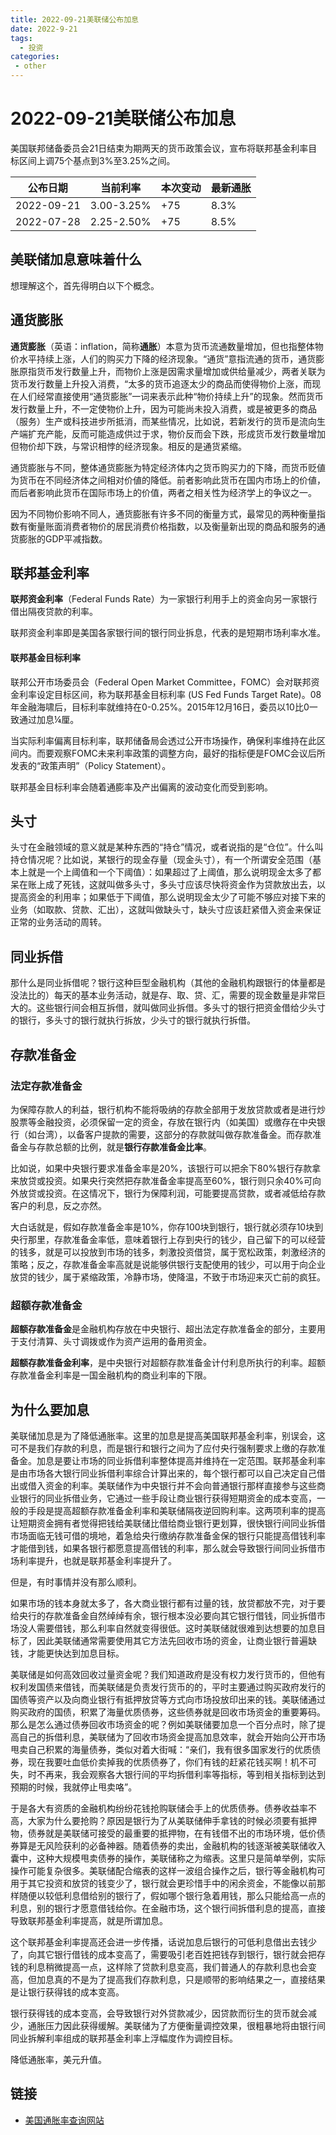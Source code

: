 ```yaml
---
title: 2022-09-21美联储公布加息
date: 2022-9-21
tags:
  - 投资
categories:
 - other
---
```


# 2022-09-21美联储公布加息

美国联邦储备委员会21日结束为期两天的货币政策会议，宣布将联邦基金利率目标区间上调75个基点到3%至3.25%之间。

| 公布日期   | 当前利率   | 本次变动 | 最新通胀 |
| ---------- | ---------- | -------- | -------- |
| 2022-09-21 | 3.00-3.25% | +75      | 8.3%     |
| 2022-07-28 | 2.25-2.50% | +75      | 8.5%     |



## 美联储加息意味着什么

想理解这个，首先得明白以下个概念。



## 通货膨胀

**通货膨胀**（英语：inflation，简称**通胀**）本意为货币流通数量增加，但也指整体物价水平持续上涨，人们的购买力下降的经济现象。“通货”意指流通的货币，通货膨胀原指货币发行数量上升，而物价上涨是因需求量增加或供给量减少，两者关联为货币发行数量上升投入消费，“太多的货币追逐太少的商品而使得物价上涨，而现在人们经常直接使用“通货膨胀”一词来表示此种“物价持续上升”的现象。然而货币发行数量上升，不一定使物价上升，因为可能尚未投入消费，或是被更多的商品（服务）生产或科技进步所抵消，而某些情况，比如说，若新发行的货币是流向生产端扩充产能，反而可能造成供过于求，物价反而会下跌，形成货币发行数量增加但物价却下跌，与常识相悖的经济现象。相反的是通货紧缩。

通货膨胀与不同，整体通货膨胀为特定经济体内之货币购买力的下降，而货币贬値为货币在不同经济体之间相对价値的降低。前者影响此货币在国内市场上的价値，而后者影响此货币在国际市场上的价值，两者之相关性为经济学上的争议之一。

因为不同物价影响不同人，通货膨胀有许多不同的衡量方式，最常见的两种衡量指数有衡量账面消费者物价的居民消费价格指数，以及衡量新出现的商品和服务的通货膨胀的GDP平减指数。



## 联邦基金利率

**联邦资金利率**（Federal Funds Rate）为一家银行利用手上的资金向另一家银行借出隔夜贷款的利率。

联邦资金利率即是美国各家银行间的银行同业拆息，代表的是短期市场利率水准。

#### 联邦基金目标利率

联邦公开市场委员会（Federal Open Market Committee，FOMC）会对联邦资金利率设定目标区间，称为联邦基金目标利率 (US Fed Funds Target Rate)。08年金融海啸后，目标利率就维持在0-0.25%。2015年12月16日，委员以10比0一致通过加息¼厘。

当实际利率偏离目标利率，联邦储备局会透过公开市场操作，确保利率维持在此区间内。而要观察FOMC未来利率政策的调整方向，最好的指标便是FOMC会议后所发表的“政策声明”（Policy Statement）。

联邦基金目标利率会随着通膨率及产出偏离的波动变化而受到影响。



## 头寸

头寸在金融领域的意义就是某种东西的“持仓”情况，或者说指的是“仓位”。什么叫持仓情况呢？比如说，某银行的现金存量（现金头寸），有一个所谓安全范围（基本上就是一个上阈值和一个下阈值）：如果超过了上阈值，那么说明现金太多了都呆在账上成了死钱，这就叫做多头寸，多头寸应该尽快将资金作为贷款放出去，以提高资金的利用率；如果低于下阈值，那么说明现金太少了可能不够应对接下来的业务（如取款、贷款、汇出），这就叫做缺头寸，缺头寸应该赶紧借入资金来保证正常的业务活动的周转。



## 同业拆借

那什么是同业拆借呢？银行这种巨型金融机构（其他的金融机构跟银行的体量都是没法比的）每天的基本业务活动，就是存、取、贷、汇，需要的现金数量是非常巨大的。这些银行间会相互拆借，就叫做同业拆借。多头寸的银行把资金借给少头寸的银行，多头寸的银行就执行拆放，少头寸的银行就执行拆借。



## 存款准备金

### 法定存款准备金

为保障存款人的利益，银行机构不能将吸纳的存款全部用于发放贷款或者是进行炒股票等金融投资，必须保留一定的资金，存放在银行内（如美国）或缴存在中央银行（如台湾），以备客户提款的需要，这部分的存款就叫做存款准备金。而存款准备金与存款总额的比例，就是**银行存款准备金比率**。

比如说，如果中央银行要求准备金率是20%，该银行可以把余下80%银行存款拿来放贷或投资。如果央行突然把存款准备金率提高至60%，银行则只余40%可向外放贷或投资。在这情况下，银行为保障利润，可能要提高贷款，或者减低给存款客户的利息，反之亦然。

大白话就是，假如存款准备金率是10%，你存100块到银行，银行就必须存10块到央行那里，存款准备金率低，意味着银行上存到央行的钱少，自己留下的可以经营的钱多，就是可以投放到市场的钱多，刺激投资借贷，属于宽松政策，刺激经济的策略；反之，存款准备金率高就是说能够供银行支配使用的钱少，可以用于向企业放贷的钱少，属于紧缩政策，冷静市场，使降温，不致于市场迎来灭亡前的疯狂。



### 超额存款准备金

**超额存款准备金**是金融机构存放在中央银行、超出法定存款准备金的部分，主要用于支付清算、头寸调拨或作为资产运用的备用资金。

**超额存款准备金利率**，是中央银行对超额存款准备金计付利息所执行的利率。超额存款准备金利率是一国金融机构的商业利率的下限。



## 为什么要加息

美联储加息是为了降低通胀率。这里的加息是提高美国联邦基金利率，别误会，这可不是我们存款的利息，而是银行和银行之间为了应付央行强制要求上缴的存款准备金。加息是要让市场的同业拆借利率整体提高并维持在一定范围。联邦基金利率是由市场各大银行同业拆借利率综合计算出来的，每个银行都可以自己决定自己借出或借入资金的利率。美联储作为中央银行并不会向普通银行那样直接参与这些商业银行的同业拆借业务，它通过一些手段让商业银行获得短期资金的成本变高，一般的手段是提高超额存款准备金利率和美联储隔夜逆回购利率。这两项利率的提高让短期资金拥有者觉得把钱给美联储比借给商业银行更划算，很快银行间同业拆借市场面临无钱可借的境地，着急给央行缴纳存款准备金保的银行只能提高借钱利率才能借到钱，如果各银行都愿意提高借钱的利率，那么就会导致银行间同业拆借市场利率提升，也就是联邦基金利率提升了。

但是，有时事情并没有那么顺利。

如果市场的钱本身就太多了，各大商业银行都有过量的钱，放贷都放不完，对于要给央行的存款准备金自然绰绰有余，银行根本没必要向其它银行借钱，同业拆借市场没人需要借钱，那么利率自然就变得很低。这时美联储就很难到达想要的加息目标了，因此美联储通常需要使用其它方法先回收市场的资金，让商业银行普遍缺钱，才能更快达到加息目标。

美联储是如何高效回收过量资金呢？我们知道政府是没有权力发行货币的，但他有权利发国债来借钱，而美联储是负责发行货币的的，平时主要通过购买政府发行的国债等资产以及向商业银行有抵押放贷等方式向市场投放印出来的钱。美联储通过购买政府的国债，积累了海量优质债券，这些债券就是回收市场资金的重要筹码。那么是怎么通过债券回收市场资金的呢？例如美联储要加息一个百分点时，除了提高自己的拆借利息，美联储为了回收市场资金提高加息效率，就会开始向公开市场甩卖自己积累的海量债券，类似对着大街喊：“亲们，我有很多国家发行的优质债券，现在我要吐血低价卖掉我的优质债券了，你们有钱的赶紧花钱买啊！机不可失，时不再来，我会观察各大银行间的平均拆借利率等指标，等到相关指标到达到预期的时候，我就停止甩卖咯”。

于是各大有资质的金融机构纷纷花钱抢购联储会手上的优质债券。债券收益率不高，大家为什么要抢购？原因是银行为了从美联储伸手拿钱的时候必须要有抵押物，债券就是美联储可接受的最重要的抵押物，在有钱借不出的市场环境，低价债券算是无风险获利的必备神器。随着债券的卖出，金融机构的钱逐渐被美联储收入囊中，这种大规模甩卖债券的操作，美联储称之为缩表。这里只是简单举例，实际操作可能复杂很多。美联储配合缩表的这样一波组合操作之后，银行等金融机构可用于其它投资和放贷的钱变少了，银行就会更珍惜手中的闲余资金，不能像以前那样随便以较低利息借给别的银行了，假如哪个银行急着用钱，那么只能给高一点的利息，别的银行才愿意借钱给你。在金融市场，这个银行间拆借利息的提高，直接导致联邦基金利率提高，就是所谓加息。

​    这个联邦基金利率提高还会进一步传播，话说加息后银行的可低利息借出去钱少了，向其它银行借钱的成本变高了，需要吸引老百姓把钱存到银行，银行就会把存钱的利息稍微提高一点，这样除了贷款利息变高，我们普通人的存款利息也会变高，但加息真的不是为了提高我们存款利息，只是顺带的影响结果之一，直接结果是让银行获得钱的成本变高。

​    银行获得钱的成本变高，会导致银行对外贷款减少，因贷款而衍生的货币就会减少，通胀压力因此获得缓解。美联储为了方便衡量调控效果，很粗暴地将由银行间同业拆解利率组成的联邦基金利率上浮幅度作为调控目标。



降低通胀率，美元升值。





## 链接

- [美国通胀率查询网站](https://zh.tradingeconomics.com/united-states/inflation-cpi)
